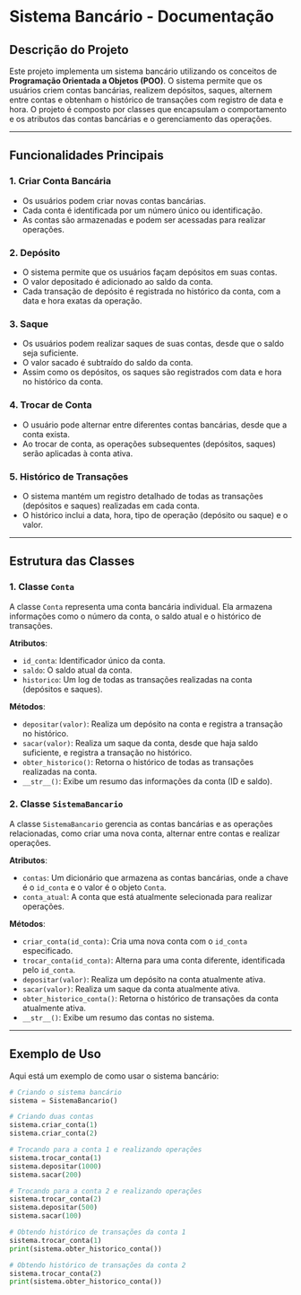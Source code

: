 # Sistema Bancário - Documentação

## Descrição do Projeto
Este projeto implementa um sistema bancário utilizando os conceitos de **Programação Orientada a Objetos (POO)**. O sistema permite que os usuários criem contas bancárias, realizem depósitos, saques, alternem entre contas e obtenham o histórico de transações com registro de data e hora. O projeto é composto por classes que encapsulam o comportamento e os atributos das contas bancárias e o gerenciamento das operações.

---

## Funcionalidades Principais

### 1. Criar Conta Bancária
- Os usuários podem criar novas contas bancárias.
- Cada conta é identificada por um número único ou identificação.
- As contas são armazenadas e podem ser acessadas para realizar operações.

### 2. Depósito
- O sistema permite que os usuários façam depósitos em suas contas.
- O valor depositado é adicionado ao saldo da conta.
- Cada transação de depósito é registrada no histórico da conta, com a data e hora exatas da operação.

### 3. Saque
- Os usuários podem realizar saques de suas contas, desde que o saldo seja suficiente.
- O valor sacado é subtraído do saldo da conta.
- Assim como os depósitos, os saques são registrados com data e hora no histórico da conta.

### 4. Trocar de Conta
- O usuário pode alternar entre diferentes contas bancárias, desde que a conta exista.
- Ao trocar de conta, as operações subsequentes (depósitos, saques) serão aplicadas à conta ativa.

### 5. Histórico de Transações
- O sistema mantém um registro detalhado de todas as transações (depósitos e saques) realizadas em cada conta.
- O histórico inclui a data, hora, tipo de operação (depósito ou saque) e o valor.

---

## Estrutura das Classes

### 1. Classe `Conta`
A classe `Conta` representa uma conta bancária individual. Ela armazena informações como o número da conta, o saldo atual e o histórico de transações.

**Atributos**:
- `id_conta`: Identificador único da conta.
- `saldo`: O saldo atual da conta.
- `historico`: Um log de todas as transações realizadas na conta (depósitos e saques).

**Métodos**:
- `depositar(valor)`: Realiza um depósito na conta e registra a transação no histórico.
- `sacar(valor)`: Realiza um saque da conta, desde que haja saldo suficiente, e registra a transação no histórico.
- `obter_historico()`: Retorna o histórico de todas as transações realizadas na conta.
- `__str__()`: Exibe um resumo das informações da conta (ID e saldo).

### 2. Classe `SistemaBancario`
A classe `SistemaBancario` gerencia as contas bancárias e as operações relacionadas, como criar uma nova conta, alternar entre contas e realizar operações.

**Atributos**:
- `contas`: Um dicionário que armazena as contas bancárias, onde a chave é o `id_conta` e o valor é o objeto `Conta`.
- `conta_atual`: A conta que está atualmente selecionada para realizar operações.

**Métodos**:
- `criar_conta(id_conta)`: Cria uma nova conta com o `id_conta` especificado.
- `trocar_conta(id_conta)`: Alterna para uma conta diferente, identificada pelo `id_conta`.
- `depositar(valor)`: Realiza um depósito na conta atualmente ativa.
- `sacar(valor)`: Realiza um saque da conta atualmente ativa.
- `obter_historico_conta()`: Retorna o histórico de transações da conta atualmente ativa.
- `__str__()`: Exibe um resumo das contas no sistema.

---

## Exemplo de Uso

Aqui está um exemplo de como usar o sistema bancário:

```python
# Criando o sistema bancário
sistema = SistemaBancario()

# Criando duas contas
sistema.criar_conta(1)
sistema.criar_conta(2)

# Trocando para a conta 1 e realizando operações
sistema.trocar_conta(1)
sistema.depositar(1000)
sistema.sacar(200)

# Trocando para a conta 2 e realizando operações
sistema.trocar_conta(2)
sistema.depositar(500)
sistema.sacar(100)

# Obtendo histórico de transações da conta 1
sistema.trocar_conta(1)
print(sistema.obter_historico_conta())

# Obtendo histórico de transações da conta 2
sistema.trocar_conta(2)
print(sistema.obter_historico_conta())
